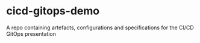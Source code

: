 # cicd-gitops-demo
A repo containing artefacts, configurations and specifications for the CI/CD GitOps presentation

